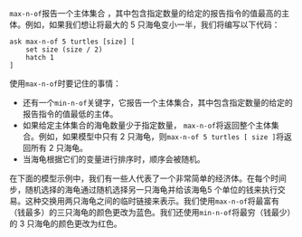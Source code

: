﻿`max-n-of`报告一个主体集合 ，其中包含指定数量的给定的报告指令的值最高的主体。例如，如果我们想让将最大的 5 只海龟变小一半，我们将编写以下代码： 

```
ask max-n-of 5 turtles [size] [
	set size (size / 2)
	hatch 1
]
```


使用`max-n-of`时要记住的事情：

- 还有一个`min-n-of`关键字，它报告一个主体集合，其中包含指定数量的给定的报告指令的值最低的主体。
- 如果给定主体集合的海龟数量少于指定数量， `max-n-of`将返回整个主体集合。例如，如果模型中只有 2 只海龟，则`max-n-of 5 turtles [ size ]`将返回所有 2 只海龟。
- 当海龟根据它们的变量进行排序时，顺序会被随机。


在下面的模型示例中，我们有一些人代表了一个非常简单的经济体。在每个时间步，随机选择的海龟通过随机选择另一只海龟并给该海龟5 个单位的钱来执行交易。这种交换用两只海龟之间的临时链接来表示。我们使用`max-n-of`将最富有（钱最多）的三只海龟的颜色更改为蓝色。我们还使用`min-n-of`将最穷（钱最少）的 3 只海龟的颜色更改为红色。
